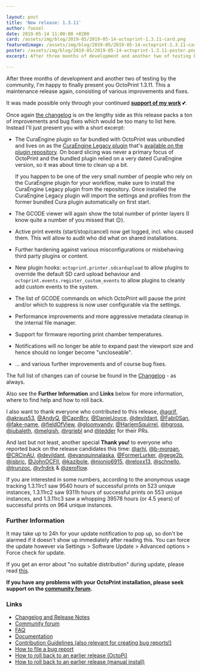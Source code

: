 ```yaml
---

layout: post
title: 'New release: 1.3.11'
author: foosel
date: 2019-05-14 11:00:00 +0200
card: /assets/img/blog/2019-05/2019-05-14-octoprint-1.3.11-card.png
featuredimage: /assets/img/blog/2019-05/2019-05-14-octoprint-1.3.11-card.png
poster: /assets/img/blog/2019-05/2019-05-14-octoprint-1.3.11-poster.png
excerpt: After three months of development and another two of testing by the community, I'm happy to present you OctoPrint 1.3.11. While this is a maintenance release, it not only packs a bunch of bug fixes but also a whole lot of improvements.   

---
```


After three months of development and another two of testing by the community, I'm happy to finally present you
OctoPrint 1.3.11. This a maintenance release again, consisting of various improvements and fixes. 

It was made possible only through your continued **[support of my work](/support-octoprint/)** 💕.

Once again [the changelog](https://github.com/foosel/OctoPrint/releases/tag/1.3.11) is on the lengthy side as this
release packs a ton of improvements and bug fixes which would be too many to list here. Instead I'll just present you 
with a short excerpt:

  * The CuraEngine plugin so far bundled with OctoPrint was unbundled and lives on as the 
    [CuraEngine Legacy plugin](https://github.com/OctoPrint/OctoPrint-CuraEngineLegacy) that's [available on the plugin repository](https://plugins.octoprint.org/plugins/curalegacy/).
    On board slicing was never a primary focus of OctoPrint and the bundled plugin relied on a very dated CuraEngine
    version, so it was about time to clean up a bit. 
    
    If you happen to be one of the very small number of people who rely on the CuraEngine plugin for your workflow,
    make sure to install the CuraEngine Legacy plugin from the repository. Once installed the CuraEngine Legacy plugin will 
    import the settings and profiles from the former bundled Cura plugin automatically on first start.
  * The GCODE viewer will again show the total number of printer layers (I know quite a number of you missed that 😉).
  * Active print events (start/stop/cancel) now get logged, incl. who caused them. This will allow to audit who did what
    on shared installations.
  * Further hardening against various misconfigurations or misbehaving third party plugins or content.
  * New plugin hooks: `octoprint.printer.sdcardupload` to allow plugins to override the default SD card upload behaviour and
    `octoprint.events.register_custom_events` to allow plugins to cleanly add custom events to the system.
  * The list of GCODE commands on which OctoPrint will pause the print and/or which to suppress is now user configurable
    via the settings.
  * Performance improvements and more aggressive metadata cleanup in the internal file manager.
  * Support for firmware reporting print chamber temperatures.
  * Notifications will no longer be able to expand past the viewport size and hence should no longer become "uncloseable".  
  * ... and various further improvements and of course bug fixes.

The full list of changes can of course be found in the
[Changelog](https://github.com/foosel/OctoPrint/releases/tag/1.3.11) - as always.

Also see the **Further Information** and **Links** below for more information,
where to find help and how to roll back.

I also want to thank everyone who contributed to this release, [@agrif](https://github.com/agrif), [@akraus53](https://github.com/akraus53), [@AndyQ](https://github.com/AndyQ), [@CapnBry](https://github.com/CapnBry), [@DanielJoyce](https://github.com/DanielJoyce), [@devildant](https://github.com/devildant), [@Fabi0San](https://github.com/Fabi0San), [@fake-name](https://github.com/fake-name), [@fieldOfView](https://github.com/fieldOfView), [@gloomyandy](https://github.com/gloomyandy), [@HarlemSquirrel](https://github.com/HarlemSquirrel), [@hgross](https://github.com/hgross), [@jubaleth](https://github.com/foosel/OctoPrint/commits?author=jubaleth), [@melgish](https://github.com/melgish), [@rgriebl](https://github.com/rgriebl) and [@tedder](https://github.com/tedder) for their PRs.

And last but not least, another special **Thank you!** to everyone who reported back on the release candidates this time: [@arhi](https://github.com/arhi), [@b-morgan](https://github.com/b-morgan), [@CRCinAU](https://github.com/CRCinAU), [@devildant](https://github.com/devildant), [@evanquinnalaska](https://github.com/evanquinnalaska), [@FormerLurker](https://github.com/FormerLurker), [@gege2b](https://github.com/gege2b), [@isbric](https://github.com/isbric), [@JohnOCFII](https://github.com/JohnOCFII), [@kazibole](https://github.com/kazibole), [@nionio6915](https://github.com/nionio6915), [@reloxx13](https://github.com/reloxx13), [@schnello](https://github.com/schnello), [@trunzoc](https://github.com/trunzoc), [@vfrdirk](https://github.com/vfrdirk) & [@zeroflow](https://github.com/zeroflow).

If you are interested in some numbers, according to the anonymous usage tracking 1.3.11rc1 saw 9540 hours of successful prints on 523 unique instances,
1.3.11rc2 saw 9311h hours of successful prints on 553 unique instances, and 1.3.11rc3 saw a whopping 39578 hours (or 4.5 years)
of successful prints on 964 unique instances.

### Further Information

It may take up to 24h for your update notification to pop up, so don't 
be alarmed if it doesn't show up immediately after reading this. You
can force the update however via Settings > Software Update > 
Advanced options > Force check for update.

If you get an error about "no suitable distribution" during update, please read 
[this](https://discourse.octoprint.org/t/i-got-some-error-about-no-suitable-distribution-during-update-and-now-my-server-wont-start/235).

**If you have any problems with your OctoPrint installation, please seek 
support on the [community forum](https://discourse.octoprint.org).**

### Links

  * [Changelog and Release Notes](https://github.com/foosel/OctoPrint/releases/tag/1.3.11)
  * [Community forum](https://discourse.octoprint.org)
  * [FAQ](https://faq.octoprint.org)
  * [Documentation](http://docs.octoprint.org/)
  * [Contribution Guidelines (also relevant for creating bug reports!)](https://github.com/foosel/OctoPrint/blob/master/CONTRIBUTING.md)
  * [How to file a bug report](https://github.com/foosel/OctoPrint/blob/master/CONTRIBUTING.md#how-to-file-a-bug-report)
  * [How to roll back to an earlier release (OctoPi)](https://discourse.octoprint.org/t/how-can-i-revert-to-an-older-version-of-the-octoprint-installation-on-my-octopi-image/205)
  * [How to roll back to an earlier release (manual install)](https://discourse.octoprint.org/t/how-can-i-roll-back-to-an-earlier-version-after-an-update/234)

